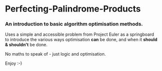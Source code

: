 # Perfecting-Palindrome-Products
### An introduction to basic algorithm optimisation methods.

Uses a simple and accessible problem from Project Euler as a springboard to introduce the various ways optimisation **can** be done, and when it **should & shouldn't** be done.  

No maths to speak of - just logic and optimisation.

Enjoy :-)
